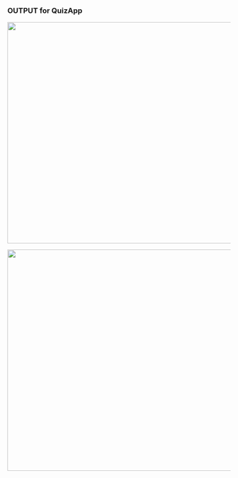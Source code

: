 ### OUTPUT for QuizApp

<p align="center">

<img width="800" height="500" src="https://user-images.githubusercontent.com/60919132/96327780-280d6680-105a-11eb-9d5c-cb3d75687eff.png" >

</p>

<p align="center">

<img width="800" height="500" src="https://user-images.githubusercontent.com/60919132/96327781-2a6fc080-105a-11eb-87da-8ad95e17b7bd.png" >

</p>
